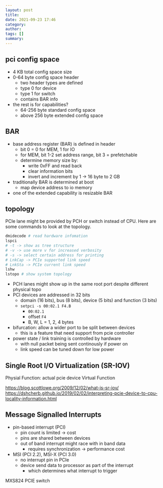 ```yaml
---
layout: post
title: 
date: 2021-09-23 17:46
category: 
author: 
tags: []
summary: 
---
```


## pci config space

- 4 KB total config space size
- 0-64 byte config space header
  - two header types are defined
  - type 0 for device
  - type 1 for switch
  - contains BAR info
- the rest is for capabilities?
  - 64-256 byte standard config space
  - above 256 byte extended config space

## BAR  

- base address register (BAR) is defined in header
  - bit 0 = 0 for MEM, 1 for IO
  - for MEM, bit 1-2 set address range, bit 3 = prefetchable
  - determine memory size by:
    - write 0xFF and read back
    - clear information bits
    - invert and increment by 1 -> 16 byte to 2 GB
- traditionally BAR is determined at boot
  - map device address to io memory
- one of the extended capability is resizable BAR

## topology

PCIe lane might be provided by PCH or switch instead of CPU.
Here are some commands to look at the topology.

```bash
dmidecode # read hardware infomation
lspci
# -t -> show as tree structure
# -v -> use more v for increased verbosity
# -s -> select certain address for printing
# LnkCap -> PCIe supported link speed
# LnkSta -> PCIe current link speed
lshw
lstopo # show system topology
```

- PCH lanes might show up in the same root port despite different physical topo
- PCI devices are addressed in 32 bits
  - domain (16 bits), bus (8 bits), device (5 bits) and function (3 bits)
  - `setpci -s 00:02.1 F4.B`
    - `00:02.1`
    - offset `F4`
    - B, W, L = 1, 2, 4 bytes
- bifurcation: allow a wider port to be split between devices
  - this is a feature that need support from pcie controller
- power state / link training is controlled by hardware
  - with null packet being sent continously if power on
  - link speed can be tuned down for low power

## Single Root I/O Virtualization (SR-IOV)

Physial Function: actual pcie device
Virtual Function

https://blog.scottlowe.org/2009/12/02/what-is-sr-iov/
https://dshcherb.github.io/2019/02/02/interpreting-pcie-device-to-cpu-locality-information.html

## Message Signalled Interrupts

- pin-based interrupt (PCI)
  - pin count is limited -> cost
  - pins are shared between devices
  - out of band interrupt might race with in band data
    - requires synchronization -> performance cost
- MSI (PCI 2.2), MSI-X (PCI 3.0)
  - no interrupt pin in PCIe
  - device send data to processor as part of the interrupt
    - which determines what interrupt to trigger

MXS824 PCIE switch
